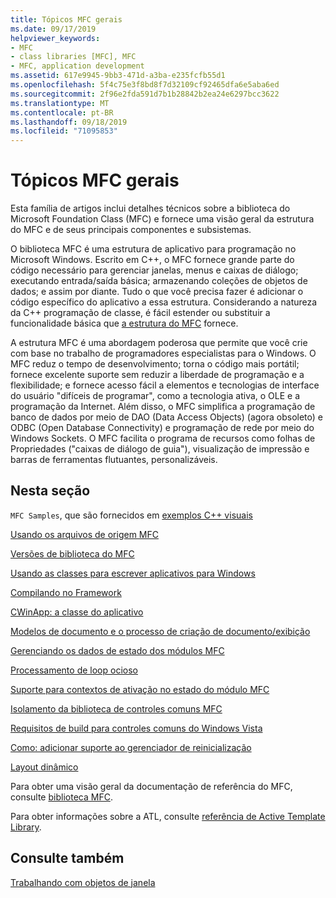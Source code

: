 ```yaml
---
title: Tópicos MFC gerais
ms.date: 09/17/2019
helpviewer_keywords:
- MFC
- class libraries [MFC], MFC
- MFC, application development
ms.assetid: 617e9945-9bb3-471d-a3ba-e235fcfb55d1
ms.openlocfilehash: 5f4c75e3f8bd8f7d32109cf92465dfa6e5aba6ed
ms.sourcegitcommit: 2f96e2fda591d7b1b28842b2ea24e6297bcc3622
ms.translationtype: MT
ms.contentlocale: pt-BR
ms.lasthandoff: 09/18/2019
ms.locfileid: "71095853"
---
```

# <a name="general-mfc-topics"></a>Tópicos MFC gerais

Esta família de artigos inclui detalhes técnicos sobre a biblioteca do Microsoft Foundation Class (MFC) e fornece uma visão geral da estrutura do MFC e de seus principais componentes e subsistemas.

O biblioteca MFC é uma estrutura de aplicativo para programação no Microsoft Windows. Escrito em C++, o MFC fornece grande parte do código necessário para gerenciar janelas, menus e caixas de diálogo; executando entrada/saída básica; armazenando coleções de objetos de dados; e assim por diante. Tudo o que você precisa fazer é adicionar o código específico do aplicativo a essa estrutura. Considerando a natureza da C++ programação de classe, é fácil estender ou substituir a funcionalidade básica que [a estrutura do MFC](../mfc/framework-mfc.md) fornece.

A estrutura MFC é uma abordagem poderosa que permite que você crie com base no trabalho de programadores especialistas para o Windows. O MFC reduz o tempo de desenvolvimento; torna o código mais portátil; fornece excelente suporte sem reduzir a liberdade de programação e a flexibilidade; e fornece acesso fácil a elementos e tecnologias de interface do usuário "difíceis de programar", como a tecnologia ativa, o OLE e a programação da Internet. Além disso, o MFC simplifica a programação de banco de dados por meio de DAO (Data Access Objects) (agora obsoleto) e ODBC (Open Database Connectivity) e programação de rede por meio do Windows Sockets. O MFC facilita o programa de recursos como folhas de Propriedades ("caixas de diálogo de guia"), visualização de impressão e barras de ferramentas flutuantes, personalizáveis.

## <a name="in-this-section"></a>Nesta seção

`MFC Samples`, que são fornecidos em [exemplos C++ visuais](../overview/visual-cpp-samples.md)

[Usando os arquivos de origem MFC](../mfc/using-the-mfc-source-files.md)

[Versões de biblioteca do MFC](../mfc/mfc-library-versions.md)

[Usando as classes para escrever aplicativos para Windows](../mfc/using-the-classes-to-write-applications-for-windows.md)

[Compilando no Framework](../mfc/building-on-the-framework.md)

[CWinApp: a classe do aplicativo](../mfc/cwinapp-the-application-class.md)

[Modelos de documento e o processo de criação de documento/exibição](../mfc/document-templates-and-the-document-view-creation-process.md)

[Gerenciando os dados de estado dos módulos MFC](../mfc/managing-the-state-data-of-mfc-modules.md)

[Processamento de loop ocioso](../mfc/idle-loop-processing.md)

[Suporte para contextos de ativação no estado do módulo MFC](../mfc/support-for-activation-contexts-in-the-mfc-module-state.md)

[Isolamento da biblioteca de controles comuns MFC](../mfc/isolation-of-the-mfc-common-controls-library.md)

[Requisitos de build para controles comuns do Windows Vista](../mfc/build-requirements-for-windows-vista-common-controls.md)

[Como: adicionar suporte ao gerenciador de reinicialização](../mfc/how-to-add-restart-manager-support.md)

[Layout dinâmico](../mfc/dynamic-layout.md)

Para obter uma visão geral da documentação de referência do MFC, consulte [biblioteca MFC](../mfc/mfc-desktop-applications.md).

Para obter informações sobre a ATL, consulte [referência de Active Template Library](../atl/atl-class-overview.md).

## <a name="see-also"></a>Consulte também

[Trabalhando com objetos de janela](../mfc/working-with-window-objects.md)
